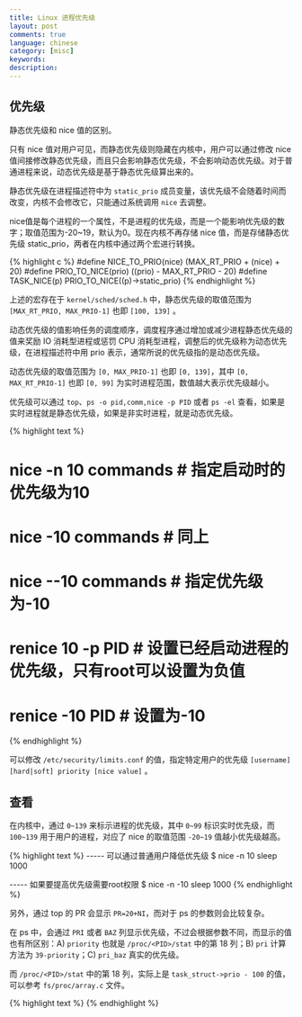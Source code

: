 ```yaml
---
title: Linux 进程优先级
layout: post
comments: true
language: chinese
category: [misc]
keywords:
description:
---
```



<!-- more -->


## 优先级

静态优先级和 nice 值的区别。

只有 nice 值对用户可见，而静态优先级则隐藏在内核中，用户可以通过修改 nice 值间接修改静态优先级，而且只会影响静态优先级，不会影响动态优先级。对于普通进程来说，动态优先级是基于静态优先级算出来的。

静态优先级在进程描述符中为 `static_prio` 成员变量，该优先级不会随着时间而改变，内核不会修改它，只能通过系统调用 `nice` 去调整。

nice值是每个进程的一个属性，不是进程的优先级，而是一个能影响优先级的数字；取值范围为-20~19，默认为0。现在内核不再存储 nice 值，而是存储静态优先级 static_prio，两者在内核中通过两个宏进行转换。

{% highlight c %}
#define NICE_TO_PRIO(nice)  (MAX_RT_PRIO + (nice) + 20)
#define PRIO_TO_NICE(prio)  ((prio) - MAX_RT_PRIO - 20)
#define TASK_NICE(p)        PRIO_TO_NICE((p)->static_prio)
{% endhighlight %}

上述的宏存在于 `kernel/sched/sched.h` 中，静态优先级的取值范围为 `[MAX_RT_PRIO, MAX_PRIO-1]` 也即 `[100, 139]` 。

动态优先级的值影响任务的调度顺序，调度程序通过增加或减少进程静态优先级的值来奖励 IO 消耗型进程或惩罚 CPU 消耗型进程，调整后的优先级称为动态优先级，在进程描述符中用 prio 表示，通常所说的优先级指的是动态优先级。

动态优先级的取值范围为 `[0, MAX_PRIO-1]` 也即 `[0, 139]`，其中 `[0, MAX_RT_PRIO-1]` 也即 `[0, 99]` 为实时进程范围，数值越大表示优先级越小。

优先级可以通过 `top`、`ps -o pid,comm,nice -p PID` 或者 `ps -el` 查看，如果是实时进程就是静态优先级，如果是非实时进程，就是动态优先级。

{% highlight text %}
# nice -n 10 commands               # 指定启动时的优先级为10
# nice -10 commands                 # 同上
# nice --10 commands                # 指定优先级为-10
# renice 10 -p PID                  # 设置已经启动进程的优先级，只有root可以设置为负值
# renice -10 PID                    # 设置为-10
{% endhighlight %}

可以修改 `/etc/security/limits.conf` 的值，指定特定用户的优先级 `[username] [hard|soft] priority [nice value]` 。

<!--
 prio和normal_prio为动态优先级，static_prio为静态优先级。static_prio是进程创建时分配的优先级，如果不人为的更 改，那么在这个进程运行期间不会发生变化。 normal_prio是基于static_prio和调度策略计算出的优先级。prio是调度器类考虑的优先级，某些情况下需要暂时提高进程的优先级 (实时互斥量)，因此有此变量，对于优先级未动态提高的进程来说这三个值是相等的。以上三个优先级值越小，代表进程的优先级有高。一般情况下子进程的静态 优先级继承自父进程，子进程的prio继承自父进程的normal_prio。
    rt_policy表示实时进程的优先级，范围为0～99，该值与prio，normal_prio和static_prio不同，值越大代表实时进程的优先级越高。
    那么内核如何处理这些优先级之间的关系呢？其实，内核使用0～139表示内部优先级，值越低优先级越高。其中0～99为实时进程，100～139为非实时进程。
    当static_prio分配好后，prio和normal_prio计算方法实现如下：
    首先，大家都知道进程创建过程中do_fork会调用wake_up_new_task,在该函数中会调用static int effective_prio(struct task_struct *p)函数。
    void fastcall wake_up_new_task(struct task_struct *p, unsigned long clone_flags)
    {
            unsigned long flags;
               struct rq *rq;
        ...
            p->prio = effective_prio(p);
        ...
    }
    static int effective_prio(struct task_struct *p)函数的实现如下：
    static int effective_prio(struct task_struct *p)
    {
            p->normal_prio = normal_prio(p);
                /*
             * If we are RT tasks or we were boosted to RT priority,
             * keep the priority unchanged. Otherwise, update priority
             * to the normal priority:
             */
            if (!rt_prio(p->prio))
                    return p->normal_prio;
            return p->prio;
    }
    在函数中设置了normal_prio的值，返回值有设置了prio，真是一箭双雕，对于实时进程需要特殊处理，总结主要涉及非实时进进程，就对实时进程的处理方法不解释了。
    static inline int normal_prio(struct task_struct *p)的实现如下：
        static inline int normal_prio(struct task_struct *p)
    {
            int prio;

            if (task_has_rt_policy(p))
                    prio = MAX_RT_PRIO-1 - p->rt_priority;
            else
                    prio = __normal_prio(p);
            return prio;
    }
    对于普通进程会调用static inline int __normal_prio(struct task_struct *p)函数。
    static inline int __normal_prio(struct task_struct *p)函数的实现如下：
        static inline int __normal_prio(struct task_struct *p)
    {
            return p->static_prio;
    }
    这样大家应该很清楚了，对于非实时进程prio，normal_prio和static_prio是一样的，但是也有特殊情况，当使用实时互斥量时prio会暂时发生变化。



普通进程的优先级通过一个关于静态优先级和进程交互性函数关系计算得到。随实际任务的实际运行情况得到。实时优先级和它的实时优先级成线性，不随进程的运行而改变。

3、实时优先级：

实时优先级只对实时进程有意义。在进程描述符rt_priority中。取值0~MAX_RT_PRIO-1。

    prio=MAX_RT_PRIO-1 – rt_priority
    时间片：

    在完全公平调度器CFS融入内核之前，时间片是各种调度器的一个重要的概念。它指定了进程在被抢占之前所能运行的时间。调用器的一个重要目标便是有效的分配时间片，以便提供良好的用户体验。时间片分的过长会导致交互式进程响应不佳。时间片分的过长会导致进程切换带来的消耗。为了解决这个矛盾内核采用了：

    1、提高交互进程的优先级，同时分配默认的时间片

    2、不需要进程一次性用完时间片，可多次使用。

    高的优先级可保证交互进程的频繁调用，长的时间片可保证它们可长时间处于可执行状态

           实时进程优先级：

                实时优先级分为SCHED_FIFO,SCHED_RR两类，有软实时硬实时之分，FIFO/RR 都有动态优先级，没有静态优先级。内核提供的修改优先级的函数，一般是修改rt_priority的值。rt_priority的取值范围[1,99]。

                     prio  = MAX_RT_PRIO – 1 – rt_priority     其中MAX_RT_PRIO = 100

http://www.cnblogs.com/zhaoyl/archive/2012/09/04/2671156.html
-->

## 查看

在内核中，通过 `0~139` 来标示进程的优先级，其中 `0~99` 标识实时优先级，而 `100~139` 用于用户的进程，对应了 nice 的取值范围 `-20~19` 值越小优先级越高。

{% highlight text %}
----- 可以通过普通用户降低优先级
$ nice -n 10 sleep 1000

----- 如果要提高优先级需要root权限
$ nice -n -10 sleep 1000
{% endhighlight %}

另外，通过 top 的 PR  会显示 `PR=20+NI`，而对于 ps 的参数则会比较复杂。

在 ps 中，会通过 `PRI` 或者 `BAZ` 列显示优先级，不过会根据参数不同，而显示的值也有所区别：A) `priority` 也就是 `/proc/<PID>/stat` 中的第 18 列；B) `pri` 计算方法为 `39-priority`；C) `pri_baz` 真实的优先级。

而 `/proc/<PID>/stat` 中的第 18 列，实际上是 `task_struct->prio - 100` 的值，可以参考 `fs/proc/array.c` 文件。



{% highlight text %}
{% endhighlight %}

